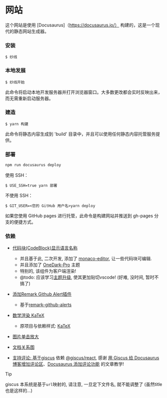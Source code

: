 # 网站

这个网站是使用 [Docusaurus]（https://docusaurus.io/） 构建的，这是一个现代的静态网站生成器。

### 安装

```
$ 纱线
```

### 本地发展

```
$ 纱线开始
```

此命令将启动本地开发服务器并打开浏览器窗口。大多数更改都会实时反映出来，而无需重新启动服务器。

### 建造

```
$ yarn 构建
```

此命令将静态内容生成到 'build' 目录中，并且可以使用任何静态内容托管服务提供。

### 部署

```sh
npm run docusaurus deploy
```

使用 SSH：

```
$ USE_SSH=true yarn 部署
```

不使用 SSH：

```
$ GIT_USER=<您的 GitHub 用户名>yarn deploy
```

如果您使用 GitHub pages 进行托管，此命令是构建网站并推送到 gh-pages 分支的便捷方式。

### 依赖

- [代码块(CodeBlock)显示语言名称](https://jdocs.wiki/docusaurus-site/site-creation-guide/code-block-show-language-name)
    - 并且基于此, 二次开发, 添加了 [monaco-editor](https://github.com/microsoft/monaco-editor), 让一些代码块可编辑.
    - 并且添加了 [OneDark-Pro](https://github.com/Binaryify/OneDark-Pro) 主题
    - 特别的, 该组件为客户端渲染!
    - @todo: 应该学习[主题升级](https://www.cnblogs.com/wanglinmantan/p/15345204.html), 使其更加贴切vscode! (好难, 没时间, 暂时不搞了)

- [添加Remark Github Alert插件](https://jdocs.wiki/docusaurus-site/plugins/plugins-remarkjs-github-alerts)
    - 基于[remark-github-alerts](https://github.com/hyoban/remark-github-alerts)

- [数学渲染 KaTeX](https://docusaurus.nodejs.cn/docs/markdown-features/math-equations)
    - 原项目与依赖样式: [KaTeX](https://github.com/KaTeX/KaTeX)

- [图片单击放大](https://github.com/flexanalytics/plugin-image-zoom)

- [文档关系图](https://github.com/Arsero/docusaurus-graph)

- [支持评论: 基于giscus](https://giscus.app/zh-CN) 依赖 [@giscus/react](https://www.npmjs.com/package/@giscus/react), 感谢 [用 Giscus 给 Docusaurus 博客增加评论区](https://zhuanlan.zhihu.com/p/717218474)、[Docusaurus 添加评论功能](https://www.alanwang.site/posts/blog-guides/docusaurus-comment) 的文章教学!

> [!TIP]
> giscus 本系统是基于`url`映射的, 请注意, 一旦定下文件名, 就不能调整了 (虽然title也是这样的...)